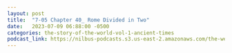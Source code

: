 ```yaml
---
layout: post
title:  "7-05 Chapter 40_ Rome Divided in Two"
date:   2023-07-09 06:88:00 -0500
categories: the-story-of-the-world-vol-1-ancient-times
podcast_link: https://nilbus-podcasts.s3.us-east-2.amazonaws.com/the-well-trained-mind/The%20Story%20of%20the%20World%20Vol.%201%20Ancient%20Times/7-05%20Chapter%2040_%20Rome%20Divided%20in%20Two.mp3
---
```

